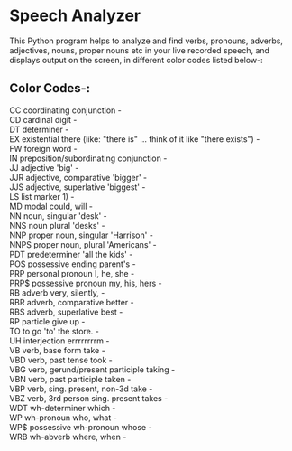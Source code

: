 # Speech Analyzer

This Python program helps to analyze and find verbs, pronouns, adverbs, adjectives, nouns, proper nouns etc in your live recorded speech, and displays output on the screen, in different color codes listed below-:

## Color Codes-:

CC	coordinating conjunction - <br>
CD	cardinal digit - <br>
DT	determiner - <br>
EX	existential there (like: "there is" ... think of it like "there exists") - <br>
FW	foreign word - <br>
IN	preposition/subordinating conjunction - <br>
JJ	adjective	'big' - <br>
JJR	adjective, comparative	'bigger' - <br>
JJS	adjective, superlative	'biggest' - <br>
LS	list marker	1) - <br>
MD	modal	could, will - <br>
NN	noun, singular 'desk' - <br>
NNS	noun plural	'desks' - <br>
NNP	proper noun, singular	'Harrison' - <br>
NNPS	proper noun, plural	'Americans' - <br>
PDT	predeterminer	'all the kids' - <br>
POS	possessive ending	parent's - <br>
PRP	personal pronoun	I, he, she - <br>
PRP$	possessive pronoun	my, his, hers - <br>
RB	adverb	very, silently, - <br>
RBR	adverb, comparative	better - <br>
RBS	adverb, superlative	best - <br>
RP	particle	give up - <br>
TO	to	go 'to' the store. - <br> 
UH	interjection	errrrrrrrm - <br>
VB	verb, base form	take - <br>
VBD	verb, past tense	took - <br>
VBG	verb, gerund/present participle	taking - <br>
VBN	verb, past participle	taken - <br>
VBP	verb, sing. present, non-3d	take - <br>
VBZ	verb, 3rd person sing. present	takes - <br> 
WDT	wh-determiner	which - <br>
WP	wh-pronoun	who, what - <br>
WP$	possessive wh-pronoun	whose - <br>
WRB	wh-abverb	where, when - <br>
